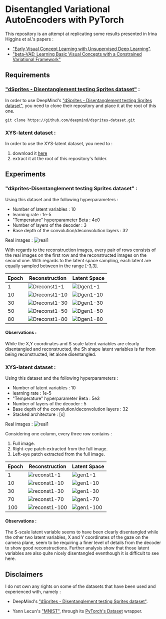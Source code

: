 # Disentangled Variational AutoEncoders with PyTorch

This repository is an attempt at replicating some results presented in Irina Higgins et al.'s papers :

*	["Early Visual Concept Learning with Unsupervised Deep Learning"](https://arxiv.org/pdf/1606.05579.pdf).
*	["beta-VAE: Learning Basic Visual Concepts with a Constrained Variational Framework"](https://openreview.net/forum?id=Sy2fzU9gl)

## Requirements 

### ["dSprites - Disentanglement testing Sprites dataset"](https://github.com/deepmind/dsprites-dataset) :

In order to use DeepMind's ["dSprites - Disentanglement testing Sprites dataset"](https://github.com/deepmind/dsprites-dataset), you need to clone their repository and place it at the root of this one.

```
git clone https://github.com/deepmind/dsprites-dataset.git
```

### XYS-latent dataset :

In order to use the XYS-latent dataset, you need to :

1. download it [here](https://www.dropbox.com/s/luexrritqj4hv5r/dataset-XYS-latent.tar.gz?dl=0)
2. extract it at the root of this repository's folder.


## Experiments

### "dSprites-Disentanglement testing Sprites dataset" :

Using this dataset and the following hyperparameters :

* Number of latent variables : 10
* learning rate : 1e-5
* "Temperature" hyperparameter Beta : 4e0
* Number of layers of the decoder : 3
* Base depth of the convolution/deconvolution layers : 32

Real images : ![real1](/doc/dSprite/dSprite--beta4.0-layers3-z10-conv32/real_images.png)


With regards to the reconstruction images, every pair of rows consists of the real images on the first row and the reconstructed images on the second one.
With regards to the latent space sampling, each latent are equally sampled between in the range [-3,3].

 
Epoch | Reconstruction | Latent Space 
------|---------------|---------------
1 | ![Dreconst1-1](/doc/dSprite/dSprite--beta4.0-layers3-z10-conv32/reconst_images/1.png) | ![Dgen1-1](/doc/dSprite/dSprite--beta4.0-layers3-z10-conv32/gen_images/1.png)
10 | ![Dreconst1-10](/doc/dSprite/dSprite--beta4.0-layers3-z10-conv32/reconst_images/10.png) | ![Dgen1-10](/doc/dSprite/dSprite--beta4.0-layers3-z10-conv32/gen_images/10.png)
30 | ![Dreconst1-30](/doc/dSprite/dSprite--beta4.0-layers3-z10-conv32/reconst_images/30.png) | ![Dgen1-30](/doc/dSprite/dSprite--beta4.0-layers3-z10-conv32/gen_images/30.png)
50 | ![Dreconst1-50](/doc/dSprite/dSprite--beta4.0-layers3-z10-conv32/reconst_images/70.png) | ![Dgen1-50](/doc/dSprite/dSprite--beta4.0-layers3-z10-conv32/gen_images/70.png)
80 | ![Dreconst1-80](/doc/dSprite/dSprite--beta4.0-layers3-z10-conv32/reconst_images/80.png) | ![Dgen1-80](/doc/dSprite/dSprite--beta4.0-layers3-z10-conv32/gen_images/80.png)


#### Observations :

While the X,Y coordinates and S scale latent variables are clearly disentangled and reconstructed, the Sh shape latent variables is far from being reconstructed, let alone disentangled.

### XYS-latent dataset :

Using this dataset and the following hyperparameters :

* Number of latent variables : 10
* learning rate : 1e-5
* "Temperature" hyperparameter Beta : 5e3
* Number of layers of the decoder : 5
* Base depth of the convolution/deconvolution layers : 32
* Stacked architecture : [x]

Real images : ![real1](/doc/XYS-latent/test--XYS--img256-lr1e-05-beta5000.0-layers5-z10-conv32-stacked/real_images.png)

Considering one column, every three row contains :

1. Full image.
2. Right-eye patch extracted from the full image.
3. Left-eye patch extracted from the full image.


Epoch | Reconstruction | Latent Space 
------|---------------|---------------
1 | ![reconst1-1](/doc/XYS-latent/test--XYS--img256-lr1e-05-beta5000.0-layers5-z10-conv32-stacked/reconst_images/1.png) | ![gen1-1](/doc/XYS-latent/test--XYS--img256-lr1e-05-beta5000.0-layers5-z10-conv32-stacked/gen_images/1.png)
10 | ![reconst1-10](/doc/XYS-latent/test--XYS--img256-lr1e-05-beta5000.0-layers5-z10-conv32-stacked/reconst_images/10.png) | ![gen1-10](/doc/XYS-latent/test--XYS--img256-lr1e-05-beta5000.0-layers5-z10-conv32-stacked/gen_images/10.png)
30 | ![reconst1-30](/doc/XYS-latent/test--XYS--img256-lr1e-05-beta5000.0-layers5-z10-conv32-stacked/reconst_images/30.png) | ![gen1-30](/doc/XYS-latent/test--XYS--img256-lr1e-05-beta5000.0-layers5-z10-conv32-stacked/gen_images/30.png)
70 | ![reconst1-70](/doc/XYS-latent/test--XYS--img256-lr1e-05-beta5000.0-layers5-z10-conv32-stacked/reconst_images/70.png) | ![gen1-70](/doc/XYS-latent/test--XYS--img256-lr1e-05-beta5000.0-layers5-z10-conv32-stacked/gen_images/70.png)
100 | ![reconst1-100](/doc/XYS-latent/test--XYS--img256-lr1e-05-beta5000.0-layers5-z10-conv32-stacked/reconst_images/100.png) | ![gen1-100](/doc/XYS-latent/test--XYS--img256-lr1e-05-beta5000.0-layers5-z10-conv32-stacked/gen_images/100.png)


#### Observations :

The S-scale latent variable seems to have been clearly disentangled while the other two latent variables, X and Y coordinates of the gaze on the camera plane, seem to be requiring a finer level of details from the decoder to show good reconstructions. Further analysis show that those latent variables are also quite nicely disentangled eventhough it is difficult to see here.
 
## Disclaimers

I do not own any rights on some of the datasets that have been used and experienced with, namely :

*	DeepMind's ["dSprites - Disentanglement testing Sprites dataset"](https://github.com/deepmind/dsprites-dataset).

*	Yann Lecun's ["MNIST"](http://yann.lecun.com/exdb/mnist/), through its [PyTorch's Dataset](http://pytorch.org/docs/master/torchvision/datasets.html#mnist) wrapper.



